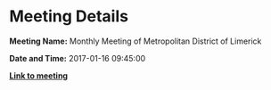 # Meeting Details

**Meeting Name:** Monthly Meeting of Metropolitan District of Limerick

**Date and Time:** 2017-01-16 09:45:00

**<a href="https://www.limerick.ie/council/whats-on/monthly-meeting-metropolitan-district-limerick-3" target="_blank">Link to meeting</a>**
